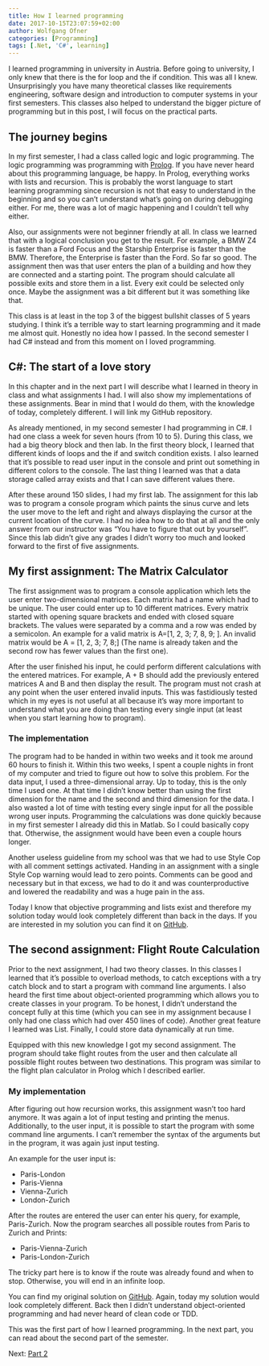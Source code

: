 ```yaml
---
title: How I learned programming
date: 2017-10-15T23:07:59+02:00
author: Wolfgang Ofner
categories: [Programming]
tags: [.Net, 'C#', learning]
---
```

I learned programming in university in Austria. Before going to university, I only knew that there is the for loop and the if condition. This was all I knew. Unsurprisingly you have many theoretical classes like requirements engineering, software design and introduction to computer systems in your first semesters. This classes also helped to understand the bigger picture of programming but in this post, I will focus on the practical parts.

## The journey begins

In my first semester, I had a class called logic and logic programming. The logic programming was programming with <a href="https://en.wikipedia.org/wiki/Prolog" target="_blank" rel="noopener noreferrer">Prolog</a>. If you have never heard about this programming language, be happy. In Prolog, everything works with lists and recursion. This is probably the worst language to start learning programming since recursion is not that easy to understand in the beginning and so you can&#8217;t understand what&#8217;s going on during debugging either. For me, there was a lot of magic happening and I couldn&#8217;t tell why either.

Also, our assignments were not beginner friendly at all. In class we learned that with a logical conclusion you get to the result. For example, a BMW Z4 is faster than a Ford Focus and the Starship Enterprise is faster than the BMW. Therefore, the Enterprise is faster than the Ford. So far so good. The assignment then was that user enters the plan of a building and how they are connected and a starting point. The program should calculate all possible exits and store them in a list. Every exit could be selected only once. Maybe the assignment was a bit different but it was something like that.

This class is at least in the top 3 of the biggest bullshit classes of 5 years studying. I think it&#8217;s a terrible way to start learning programming and it made me almost quit. Honestly no idea how I passed. In the second semester I had C# instead and from this moment on I loved programming.

## C#: The start of a love story

In this chapter and in the next part I will describe what I learned in theory in class and what assignments I had. I will also show my implementations of these assignments. Bear in mind that I would do them, with the knowledge of today, completely different. I will link my GitHub repository.

As already mentioned, in my second semester I had programming in C#. I had one class a week for seven hours (from 10 to 5). During this class, we had a big theory block and then lab. In the first theory block, I learned that different kinds of loops and the if and switch condition exists. I also learned that it&#8217;s possible to read user input in the console and print out something in different colors to the console. The last thing I learned was that a data storage called array exists and that I can save different values there.

After these around 150 slides, I had my first lab. The assignment for this lab was to program a console program which paints the sinus curve and lets the user move to the left and right and always displaying the cursor at the current location of the curve. I had no idea how to do that at all and the only answer from our instructor was &#8220;You have to figure that out by yourself&#8221;. Since this lab didn&#8217;t give any grades I didn&#8217;t worry too much and looked forward to the first of five assignments.

## My first assignment: The Matrix Calculator

The first assignment was to program a console application which lets the user enter two-dimensional matrices. Each matrix had a name which had to be unique. The user could enter up to 10 different matrices. Every matrix started with opening square brackets and ended with closed square brackets. The values were separated by a comma and a row was ended by a semicolon. An example for a valid matrix is A=\[1, 2, 3; 7, 8, 9; ]. An invalid matrix would be A = [1, 2, 3; 7, 8;\] (The name is already taken and the second row has fewer values than the first one).

After the user finished his input, he could perform different calculations with the entered matrices. For example, A + B should add the previously entered matrices A and B and then display the result. The program must not crash at any point when the user entered invalid inputs. This was fastidiously tested which in my eyes is not useful at all because it&#8217;s way more important to understand what you are doing than testing every single input (at least when you start learning how to program).

### The implementation

The program had to be handed in within two weeks and it took me around 60 hours to finish it. Within this two weeks, I spent a couple nights in front of my computer and tried to figure out how to solve this problem. For the data input, I used a three-dimensional array. Up to today, this is the only time I used one. At that time I didn&#8217;t know better than using the first dimension for the name and the second and third dimension for the data. I also wasted a lot of time with testing every single input for all the possible wrong user inputs. Programming the calculations was done quickly because in my first semester I already did this in Matlab. So I could basically copy that. Otherwise, the assignment would have been even a couple hours longer.

Another useless guideline from my school was that we had to use Style Cop with all comment settings activated. Handing in an assignment with a single Style Cop warning would lead to zero points. Comments can be good and necessary but in that excess, we had to do it and was counterproductive and lowered the readability and was a huge pain in the ass.

Today I know that objective programming and lists exist and therefore my solution today would look completely different than back in the days. If you are interested in my solution you can find it on <a href="https://github.com/WolfgangOfner/UNI-MatrixCalculator" target="_blank" rel="noopener noreferrer">GitHub</a>.

## The second assignment: Flight Route Calculation

Prior to the next assignment, I had two theory classes. In this classes I learned that it’s possible to overload methods, to catch exceptions with a try catch block and to start a program with command line arguments. I also heard the first time about object-oriented programming which allows you to create classes in your program. To be honest, I didn’t understand the concept fully at this time (which you can see in my assignment because I only had one class which had over 450 lines of code). Another great feature I learned was List. Finally, I could store data dynamically at run time.

Equipped with this new knowledge I got my second assignment. The program should take flight routes from the user and then calculate all possible flight routes between two destinations. This program was similar to the flight plan calculator in Prolog which I described earlier.

### My implementation

After figuring out how recursion works, this assignment wasn’t too hard anymore. It was again a lot of input testing and printing the menus. Additionally, to the user input, it is possible to start the program with some command line arguments. I can’t remember the syntax of the arguments but in the program, it was again just input testing.

An example for the user input is:

  * Paris-London
  * Paris-Vienna
  * Vienna-Zurich
  * London-Zurich

After the routes are entered the user can enter his query, for example, Paris-Zurich. Now the program searches all possible routes from Paris to Zurich and Prints:

  * Paris-Vienna-Zurich
  * Paris-London-Zurich

The tricky part here is to know if the route was already found and when to stop. Otherwise, you will end in an infinite loop.

You can find my original solution on <a href="https://github.com/WolfgangOfner/Uni-FlightRouteCalculator" target="_blank" rel="noopener noreferrer">GitHub</a>. Again, today my solution would look completely different. Back then I didn’t understand object-oriented programming and had never heard of clean code or TDD.

This was the first part of how I learned programming. In the next part, you can read about the second part of the semester.

Next: <a href="/how-i-learned-programming-part-2/" target="_blank" rel="noopener noreferrer">Part 2</a>
